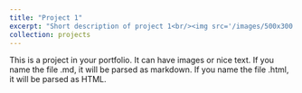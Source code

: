 ```yaml
---
title: "Project 1"
excerpt: "Short description of project 1<br/><img src='/images/500x300.png'>"
collection: projects
---
```


This is a project in your portfolio. It can have images or nice text. If you name the file .md, it will be parsed as markdown. If you name the file .html, it will be parsed as HTML.
